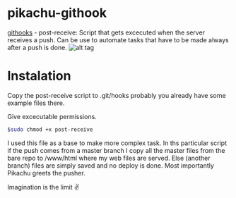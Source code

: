 # pikachu-githook
[githooks](https://git-scm.com/docs/githooks) - post-receive: Script that gets excecuted when the server receives a push. Can be use to automate tasks that have to be made always after a push is done.
![alt tag](https://github.com/kikeonline/pikachu-githook/blob/master/terminal-screen.png)

# Instalation
Copy the post-receive script to .git/hooks probably you already have some example files there.

Give excecutable permissions.
  ```bash
  $sudo chmod +x post-receive
  ```

I used this file as a base to make more complex task. In ths particular script if the push comes from a master branch I copy all the master files from the bare repo to /www/html where my web files are served. Else (another branch) files are simply saved and no deploy is done. Most importantly Pikachu greets the pusher.

Imagination is the limit ✌️
